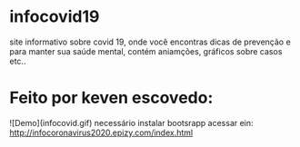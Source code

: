 # infocovid19
site informativo sobre covid 19, onde você encontras dicas de prevenção e para manter sua saúde mental, contém aniamções, gráficos sobre casos etc..
<h1>Feito por keven escovedo:</h1>
![Demo](infocovid.gif)
necessário instalar bootsrapp
acessar ein: <a href="http://infocoronavirus2020.epizy.com/index.html">http://infocoronavirus2020.epizy.com/index.html</a>
